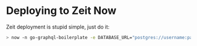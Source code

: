 # Deploying to Zeit Now

Zeit deployment is stupid simple, just do it:

```bash
> now -n go-graphql-boilerplate -e DATABASE_URL="postgres://username:password@host:5432/dbname" -e ENVIRONMENT="production"
```